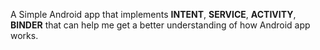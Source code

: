 A Simple Android app that implements **INTENT**, **SERVICE**, **ACTIVITY**, **BINDER** that can help me get a better understanding of how Android app works.